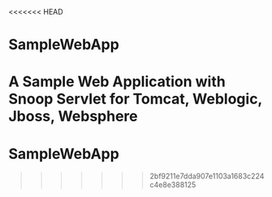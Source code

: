 <<<<<<< HEAD
# SampleWebApp
A Sample Web Application with Snoop Servlet for Tomcat, Weblogic, Jboss, Websphere
=======
# SampleWebApp
>>>>>>> 2bf9211e7dda907e1103a1683c224c4e8e388125
